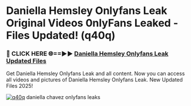 # Daniella Hemsley Onlyfans Leak Original Videos 0nlyFans Leaked - Files Updated! (q40q)

<h3>🔴 CLICK HERE 🌐==►► <a href="https://tinyurl.com/4seja8ks" rel="nofollow">Daniella Hemsley Onlyfans Leak Updated Files</a></h3>

Get Daniella Hemsley Onlyfans Leak and all content. Now you can access all videos and pictures of Daniella Hemsley Onlyfans Leak. New Updated Files 2025!

[![q40q](https://i.imgur.com/EWjZXRe.gif)](https://tinyurl.com/4seja8ks)
daniella chavez onlyfans leaks